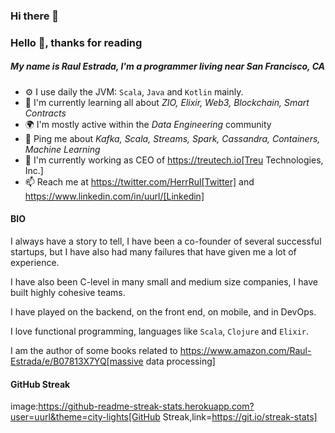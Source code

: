 ### Hi there 👋

<!--
**uurl/uurl** is a ✨ _special_ ✨ repository because its `README.md` (this file) appears on your GitHub profile.

Here are some ideas to get you started:

- 🔭 I’m currently working on ...
- 🌱 I’m currently learning ...
- 👯 I’m looking to collaborate on ...
- 🤔 I’m looking for help with ...
- 💬 Ask me about ...
- 📫 How to reach me: ...
- 😄 Pronouns: ...
- ⚡ Fun fact: ...
-->

### Hello 👋, thanks for reading

##### My name is Raul Estrada, I'm a programmer living near San Francisco, CA

* ⚙️ I use daily the JVM: `Scala`, `Java` and `Kotlin` mainly.
* 🌱 I'm currently learning all about *ZIO, Elixir, Web3, Blockchain, Smart Contracts*
* 🌍 I'm mostly active within the *Data Engineering* community
* 💬 Ping me about *Kafka, Scala, Streams, Spark, Cassandra, Containers, Machine Learning*
* 🏢 I'm currently working as CEO of https://treutech.io[Treu Technologies, Inc.]
* 📫 Reach me at https://twitter.com/HerrRul[Twitter] and https://www.linkedin.com/in/uurl/[Linkedin]

#### BIO

I always have a story to tell, I have been a co-founder of several successful startups, but I have also had many failures that have given me a lot of experience.

I have also been C-level in many small and medium size companies, I have built highly cohesive teams.

I have played on the backend, on the front end, on mobile, and in DevOps.

I love functional programming, languages like `Scala`, `Clojure` and `Elixir`.

I am the author of some books related to https://www.amazon.com/Raul-Estrada/e/B07813X7YQ[massive data processing]

#### GitHub Streak

image:https://github-readme-streak-stats.herokuapp.com?user=uurl&theme=city-lights[GitHub Streak,link=https://git.io/streak-stats]

